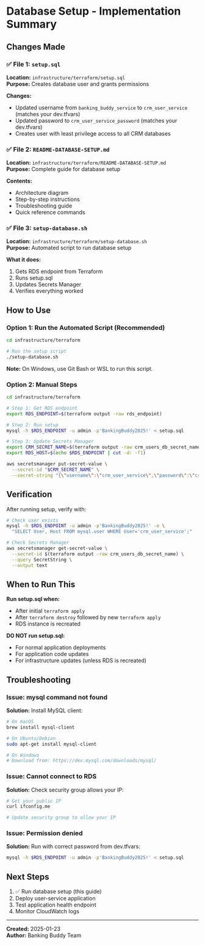 # Database Setup - Implementation Summary

## Changes Made

### ✅ File 1: `setup.sql`

**Location:** `infrastructure/terraform/setup.sql`  
**Purpose:** Creates database user and grants permissions

**Changes:**

- Updated username from `banking_buddy_service` to `crm_user_service` (matches your dev.tfvars)
- Updated password to `crm_user_service_password` (matches your dev.tfvars)
- Creates user with least privilege access to all CRM databases

### ✅ File 2: `README-DATABASE-SETUP.md`

**Location:** `infrastructure/terraform/README-DATABASE-SETUP.md`  
**Purpose:** Complete guide for database setup

**Contents:**

- Architecture diagram
- Step-by-step instructions
- Troubleshooting guide
- Quick reference commands

### ✅ File 3: `setup-database.sh`

**Location:** `infrastructure/terraform/setup-database.sh`  
**Purpose:** Automated script to run database setup

**What it does:**

1. Gets RDS endpoint from Terraform
2. Runs setup.sql
3. Updates Secrets Manager
4. Verifies everything worked

## How to Use

### Option 1: Run the Automated Script (Recommended)

```bash
cd infrastructure/terraform

# Run the setup script
./setup-database.sh
```

**Note:** On Windows, use Git Bash or WSL to run this script.

### Option 2: Manual Steps

```bash
cd infrastructure/terraform

# Step 1: Get RDS endpoint
export RDS_ENDPOINT=$(terraform output -raw rds_endpoint)

# Step 2: Run setup
mysql -h $RDS_ENDPOINT -u admin -p'BankingBuddy2025!' < setup.sql

# Step 3: Update Secrets Manager
export CRM_SECRET_NAME=$(terraform output -raw crm_users_db_secret_name)
export RDS_HOST=$(echo $RDS_ENDPOINT | cut -d: -f1)

aws secretsmanager put-secret-value \
  --secret-id "$CRM_SECRET_NAME" \
  --secret-string "{\"username\":\"crm_user_service\",\"password\":\"crm_user_service_password\",\"engine\":\"mysql\",\"host\":\"$RDS_HOST\",\"port\":3306,\"dbname\":\"crm_users\"}"
```

## Verification

After running setup, verify with:

```bash
# Check user exists
mysql -h $RDS_ENDPOINT -u admin -p'BankingBuddy2025!' -e \
  "SELECT User, Host FROM mysql.user WHERE User='crm_user_service';"

# Check Secrets Manager
aws secretsmanager get-secret-value \
  --secret-id $(terraform output -raw crm_users_db_secret_name) \
  --query SecretString \
  --output text
```

## When to Run This

**Run setup.sql when:**

- After initial `terraform apply`
- After `terraform destroy` followed by new `terraform apply`
- RDS instance is recreated

**DO NOT run setup.sql:**

- For normal application deployments
- For application code updates
- For infrastructure updates (unless RDS is recreated)

## Troubleshooting

### Issue: mysql command not found

**Solution:** Install MySQL client:

```bash
# On macOS
brew install mysql-client

# On Ubuntu/Debian
sudo apt-get install mysql-client

# On Windows
# Download from: https://dev.mysql.com/downloads/mysql/
```

### Issue: Cannot connect to RDS

**Solution:** Check security group allows your IP:

```bash
# Get your public IP
curl ifconfig.me

# Update security group to allow your IP
```

### Issue: Permission denied

**Solution:** Run with correct password from dev.tfvars:

```bash
mysql -h $RDS_ENDPOINT -u admin -p'BankingBuddy2025!' < setup.sql
```

## Next Steps

1. ✅ Run database setup (this guide)
2. Deploy user-service application
3. Test application health endpoint
4. Monitor CloudWatch logs

---
**Created:** 2025-01-23  
**Author:** Banking Buddy Team
